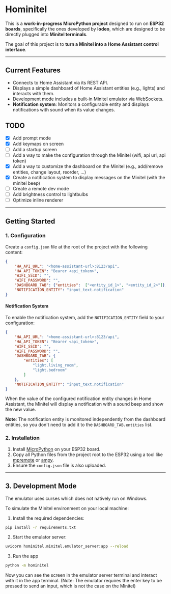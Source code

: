 # Hominitel

This is a **work-in-progress MicroPython project** designed to run on **ESP32 boards**, specifically the ones developed by **Iodeo**, which are designed to be directly plugged into **Minitel terminals**.

The goal of this project is to **turn a Minitel into a Home Assistant control interface**.

---

## Current Features

- Connects to Home Assistant via its REST API.
- Displays a simple dashboard of Home Assistant entities (e.g., lights) and interacts with them.
- Development mode includes a built-in Minitel emulator via WebSockets.
- **Notification system**: Monitors a configurable entity and displays notifications with sound when its value changes.

## TODO
- [x] Add prompt mode
- [x] Add keymaps on screen
- [ ] Add a startup screen
- [ ] Add a way to make the configuration through the Minitel (wifi, api url, api token)
- [x] Add a way to customize the dashboard on the Minitel (e.g., add/remove entities, change layout, reorder, ...)
- [x] Create a notification system to display messages on the Minitel (with the minitel beep)
- [ ] Create a remote dev mode
- [ ] Add brightness control to lightbulbs
- [ ] Optimize inline renderer
---

## Getting Started

### 1. Configuration

Create a `config.json` file at the root of the project with the following content:

```json
{
    "HA_API_URL": "<home-assistant-url>:8123/api",
    "HA_API_TOKEN": "Bearer <api_token>",
    "WIFI_SSID": "",
    "WIFI_PASSWORD": "",
    "DASHBOARD_TAB": {"entities":  ["<entity_id_1>", "<entity_id_2>"]},
    "NOTIFICATION_ENTITY": "input_text.notification"
}
```

#### Notification System

To enable the notification system, add the `NOTIFICATION_ENTITY` field to your configuration:

```json
{
    "HA_API_URL": "<home-assistant-url>:8123/api",
    "HA_API_TOKEN": "Bearer <api_token>",
    "WIFI_SSID": "",
    "WIFI_PASSWORD": "",
    "DASHBOARD_TAB": {
        "entities": [
            "light.living_room",
            "light.bedroom"
        ]
    },
    "NOTIFICATION_ENTITY": "input_text.notification"
}
```

When the value of the configured notification entity changes in Home Assistant, the Minitel will display a notification with a sound beep and show the new value.

**Note**: The notification entity is monitored independently from the dashboard entities, so you don't need to add it to the `DASHBOARD_TAB.entities` list.

### 2. Installation

1. Install [MicroPython](https://micropython.org/download/esp32/) on your ESP32 board.
2. Copy all Python files from the project root to the ESP32 using a tool like [mpremote](https://docs.micropython.org/en/latest/reference/mpremote.html) or [ampy](https://github.com/scientifichackers/ampy).
3. Ensure the `config.json` file is also uploaded.

---

## 3. Development Mode

The emulator uses curses which does not natively run on Windows.

To simulate the Minitel environment on your local machine:

1. Install the required dependencies:

```bash
pip install -r requirements.txt
```

2. Start the emulator server:
```bash
uvicorn hominitel.minitel.emulator_server:app --reload
```

3. Run the app
```bash
python -m hominitel
```

Now you can see the screen in the emulator server terminal and interact with it in the app terminal.
(Note: The emulator requires the enter key to be pressed to send an input, which is not the case on the Minitel)
